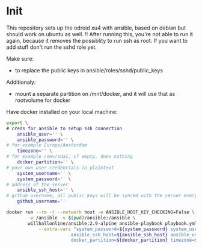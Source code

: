 # Init

This repository sets up the odroid xu4 with ansible, based on debian but should work on ubuntu as well.
!! After running this, you're not able to run it again, because it removes the possiblity to run ssh as root.
   If you want to add stuff don't run the sshd role yet.

Make sure:
- to replace the public keys in ansible/roles/sshd/public_keys

Additionaly:
- mount a separate partition on /mnt/docker, and it will use that as rootvolume for docker


Have docker installed on your local machine:

``` bash
export \
# creds for ansible to setup ssh connection
    ansible_user='' \
    ansible_password='' \
# for example Europe/Amsterdam
    timezone='' \
# for example /dev/sda1, if empty, does nothing
    docker_partition='' \
# your own user credentials in plaintext
    system_username='' \
    system_password='' \
# address of the server
    ansible_ssh_host='' \
# github username, all public_keys will be synced with the server every hour
    github_username=''

docker run --rm -t --network host -e ANSIBLE_HOST_KEY_CHECKING=False \
        -w /ansible -v $(pwd)/ansible:/ansible \
        willhallonline/ansible:2.9-alpine ansible-playbook playbook.yml -vvv \
            --extra-vars "system_password=${system_password} system_username=${system_username} ansible_password=${ansible_password} \
                        ansible_ssh_host=${ansible_ssh_host} ansible_user=${ansible_user} github_username=${github_username} \
                        docker_partition=${docker_partition} timezone=${timezone}
```